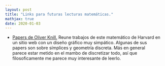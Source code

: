 ```yaml
---
layout: post
title: "Links para futuras lecturas matemáticas."
mathjax: true
date: 2020-01-03
---
```


* [Papers de Oliver Knill.](http://www.quantumcalculus.org/) Reune trabajos de este matemático de Harvard en un sitio web con un diseño gráfico muy simpático. Algunas de sus papers son sobre símplices y geometría discreta. Más en general parece estar metido en el mambo de discretizar todo, así que filosoficamente me parece muy interesante de leerlo.
